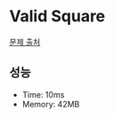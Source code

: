 # Valid Square

[문제 출처](https://leetcode.com/problems/valid-square)

## 성능

- Time: 10ms
- Memory: 42MB